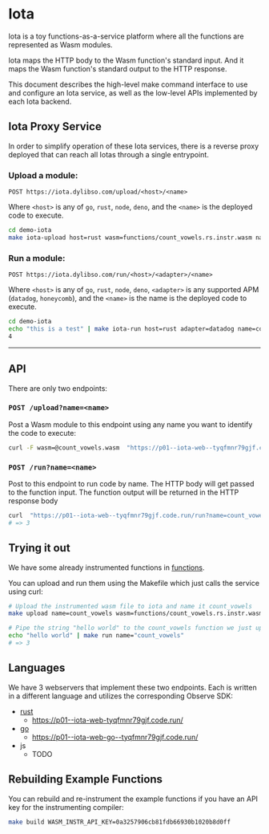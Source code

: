 # Iota

Iota is a toy functions-as-a-service platform where all the functions are
represented as Wasm modules.

Iota maps the HTTP body to the Wasm function's standard input. And it maps the
Wasm function's standard output to the HTTP response.

This document describes the high-level make command interface to use and
configure an Iota service, as well as the low-level APIs implemented by each
Iota backend.

## Iota Proxy Service

In order to simplify operation of these Iota services, there is a reverse proxy
deployed that can reach all Iotas through a single entrypoint.

### Upload a module:

`POST https://iota.dylibso.com/upload/<host>/<name>`

Where `<host>` is any of `go`, `rust`, `node`, `deno`, and the `<name>` is the
deployed code to execute.

```sh
cd demo-iota
make iota-upload host=rust wasm=functions/count_vowels.rs.instr.wasm name=count_vowels
```

### Run a module:

`POST https://iota.dylibso.com/run/<host>/<adapter>/<name>`

Where `<host>` is any of `go`, `rust`, `node`, `deno`, `<adapter>` is any
supported APM (`datadog`, `honeycomb`), and the `<name>` is the name is the
deployed code to execute.

```sh
cd demo-iota 
echo "this is a test" | make iota-run host=rust adapter=datadog name=count_vowels
4
```

---

## API

There are only two endpoints:

### `POST /upload?name=<name>`

Post a Wasm module to this endpoint using any name you want to identify the code
to execute:

```bash
curl -F wasm=@count_vowels.wasm  "https://p01--iota-web--tyqfmnr79gjf.code.run/upload?name=count_vowels" -X POST
```

### `POST /run?name=<name>`

Post to this endpoint to run code by name. The HTTP body will get passed to the
function input. The function output will be returned in the HTTP response body

```bash
curl  "https://p01--iota-web--tyqfmnr79gjf.code.run/run?name=count_vowels" -X POST -d "Hello World"
# => 3
```

## Trying it out

We have some already instrumented functions in [functions](functions).

You can upload and run them using the Makefile which just calls the service
using curl:

```bash
# Upload the instrumented wasm file to iota and name it count_vowels
make upload name=count_vowels wasm=functions/count_vowels.rs.instr.wasm

# Pipe the string "hello world" to the count_vowels function we just uploaded
echo "hello world" | make run name="count_vowels"
# => 3
```

## Languages

We have 3 webservers that implement these two endpoints. Each is written in a
different language and utilizes the corresponding Observe SDK:

- [rust](./rust)
  - https://p01--iota-web-tyqfmnr79gjf.code.run/
- [go](./go)
  - https://p01--iota-web-go--tyqfmnr79gjf.code.run/
- js
  - TODO

## Rebuilding Example Functions

You can rebuild and re-instrument the example functions if you have an API key
for the instrumenting compiler:

```bash
make build WASM_INSTR_API_KEY=0a3257906cb81fdb66930b1020b8d0ff
```
